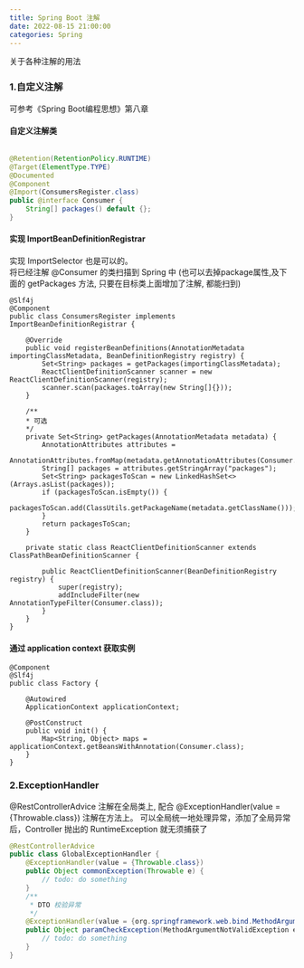 ```yaml
---
title: Spring Boot 注解
date: 2022-08-15 21:00:00
categories: Spring
---
```


关于各种注解的用法

### 1.自定义注解

可参考《Spring Boot编程思想》第八章


#### 自定义注解类
```java

@Retention(RetentionPolicy.RUNTIME)
@Target(ElementType.TYPE)
@Documented
@Component
@Import(ConsumersRegister.class)
public @interface Consumer {
    String[] packages() default {};
}
```

#### 实现 ImportBeanDefinitionRegistrar
实现 ImportSelector 也是可以的。  
将已经注解 @Consumer 的类扫描到 Spring 中
(也可以去掉package属性,及下面的 getPackages 方法, 只要在目标类上面增加了注解, 都能扫到)

```
@Slf4j
@Component
public class ConsumersRegister implements ImportBeanDefinitionRegistrar {

    @Override
    public void registerBeanDefinitions(AnnotationMetadata importingClassMetadata, BeanDefinitionRegistry registry) {
        Set<String> packages = getPackages(importingClassMetadata);
        ReactClientDefinitionScanner scanner = new ReactClientDefinitionScanner(registry);
        scanner.scan(packages.toArray(new String[]{}));
    }

    /**
    * 可选
    */
    private Set<String> getPackages(AnnotationMetadata metadata) {
        AnnotationAttributes attributes =
                AnnotationAttributes.fromMap(metadata.getAnnotationAttributes(Consumer.class.getName()));
        String[] packages = attributes.getStringArray("packages");
        Set<String> packagesToScan = new LinkedHashSet<>(Arrays.asList(packages));
        if (packagesToScan.isEmpty()) {
            packagesToScan.add(ClassUtils.getPackageName(metadata.getClassName()));
        }
        return packagesToScan;
    }

    private static class ReactClientDefinitionScanner extends ClassPathBeanDefinitionScanner {

        public ReactClientDefinitionScanner(BeanDefinitionRegistry registry) {
            super(registry);
            addIncludeFilter(new AnnotationTypeFilter(Consumer.class));
        }
    }
}
```

#### 通过 application context 获取实例

```
@Component
@Slf4j
public class Factory {

    @Autowired
    ApplicationContext applicationContext;

    @PostConstruct
    public void init() {
        Map<String, Object> maps = applicationContext.getBeansWithAnnotation(Consumer.class);
    }
}
```

### 2.ExceptionHandler
@RestControllerAdvice 注解在全局类上, 配合 @ExceptionHandler(value = {Throwable.class}) 注解在方法上。
可以全局统一地处理异常，添加了全局异常后，Controller 抛出的 RuntimeException 就无须捕获了

```java
@RestControllerAdvice
public class GlobalExceptionHandler {
    @ExceptionHandler(value = {Throwable.class})
    public Object commonException(Throwable e) {
        // todo: do something
    }
    /**
     * DTO 校验异常
     */
    @ExceptionHandler(value = {org.springframework.web.bind.MethodArgumentNotValidException.class})
    public Object paramCheckException(MethodArgumentNotValidException e) {
        // todo: do something
    }
}
```
